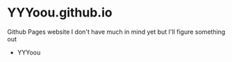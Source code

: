 # YYYoou.github.io
Github Pages website I don't have much in mind yet but I'll figure something out
- YYYoou

